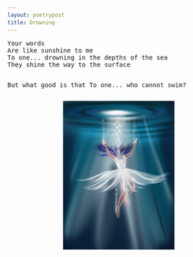 ```yaml
---
layout: poetrypost
title: Drowning
---
```


<script> actbtn("btndrown") </script>
<div>
<pre>
Your words
Are like sunshine to me
To one... drowning in the depths of the sea
They shine the way to the surface

But what good is that
To one... who cannot swim?
</pre>
<p align="center">
	<img src="/Portfolio/Digital/lady.jpg" alt="Drowning lady" style="width:50%">
</p>
</div>